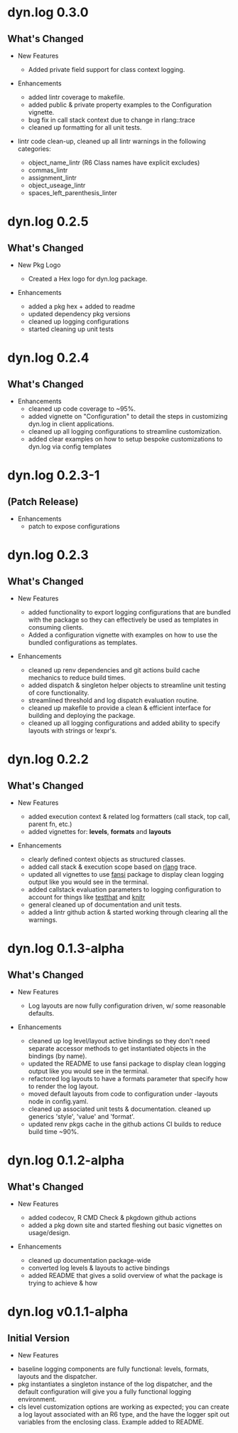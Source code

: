 # dyn.log 0.3.0

## What's Changed

* New Features
  + Added private field support for class context logging.
  
* Enhancements
  + added lintr coverage to makefile.
  + added public & private property examples to the Configuration vignette.
  + bug fix in call stack context due to change in rlang::trace
  + cleaned up formatting for all unit tests.
  
* lintr code clean-up, cleaned up all lintr warnings in the following categories:
  + object_name_lintr (R6 Class names have explicit excludes)
  + commas_lintr
  + assignment_lintr
  + object_useage_lintr
  + spaces_left_parenthesis_linter
  
# dyn.log 0.2.5

## What's Changed
* New Pkg Logo
  + Created a Hex logo for dyn.log package.

* Enhancements
  + added a pkg hex + added to readme
  + updated dependency pkg versions
  + cleaned up logging configurations
  + started cleaning up unit tests
  
# dyn.log 0.2.4

## What's Changed
* Enhancements
  + cleaned up code coverage to  ~95%.
  + added vignette on "Configuration" to detail the steps in customizing dyn.log in client applications.
  + cleaned up all logging configurations to streamline customization.
  + added clear examples on how to setup bespoke customizations to dyn.log via config templates
  
# dyn.log 0.2.3-1

## (Patch Release)
* Enhancements
  + patch to expose configurations
  
# dyn.log 0.2.3

## What's Changed
* New Features
  + added functionality to export logging configurations that are bundled with the package so they can effectively be used as templates in consuming clients.
  + Added a configuration vignette with examples on how to use the bundled configurations as templates.
  
* Enhancements
  + cleaned up renv dependencies and git actions build cache mechanics to reduce build times.
  + added dispatch & singleton helper objects to streamline unit testing of core functionality.
  + streamlined threshold and log dispatch evaluation routine.
  + cleaned up makefile to provide a clean & efficient interface for building and deploying the package.
  + cleaned up all logging configurations and added ability to specify layouts with strings or !expr's.
  
# dyn.log 0.2.2

## What's Changed
* New Features
  + added execution context & related log formatters (call stack, top call, parent fn, etc.)
  + added vignettes for: **levels**, **formats** and **layouts**

* Enhancements
  + clearly defined context objects as structured classes.
  + added call stack & execution scope based on [rlang](https://github.com/r-lib/rlang) trace.
  + updated all vignettes to use [fansi](https://github.com/brodieG/fansi) package to display clean logging output like you would see in the terminal.
  + added callstack evaluation parameters to logging configuration to account for things like [testthat](https://github.com/r-lib/testthat) and [knitr](https://github.com/yihui/knitr)
  + general cleaned up of documentation and unit tests.
  + added a lintr github action & started working through clearing all the warnings.

# dyn.log 0.1.3-alpha

## What's Changed
* New Features
  + Log layouts are now fully configuration driven, w/ some reasonable defaults.

* Enhancements
  + cleaned up log level/layout active bindings so they don't need separate accessor methods to get instantiated objects in the bindings (by name).
  + updated the README to use fansi package to display clean logging output like you would see in the terminal.
  + refactored log layouts to have a formats parameter that specify how to render the log layout.
  + moved default layouts from code to configuration under -layouts node in config.yaml.
  + cleaned up associated unit tests & documentation. cleaned up generics 'style', 'value' and 'format'.
  + updated renv pkgs cache in the github actions CI builds to reduce build time ~90%.

# dyn.log 0.1.2-alpha

## What's Changed
* New Features
  + added codecov, R CMD Check & pkgdown github actions
  + added a pkg down site and started fleshing out basic vignettes on usage/design.

* Enhancements
  + cleaned up documentation package-wide
  + converted log levels & layouts to active bindings
  + added README that gives a solid overview of what the package is trying to achieve & how
  
# dyn.log v0.1.1-alpha

## Initial Version
  * New Features
  + baseline logging components are fully functional: levels, formats, layouts and the dispatcher.
  + pkg instantiates a singleton instance of the log dispatcher, and the default configuration will give you a fully functional logging environment.
  + cls level customization options are working as expected; you can create a log layout associated with an R6 type, and the have the logger spit out variables from the enclosing class. Example added to README.
